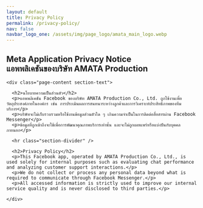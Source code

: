 ```yaml
---
layout: default
title: Privacy Policy
permalink: /privacy-policy/
nav: false
navbar_logo_one: /assets/img/page_logo/amata_main_logo.webp
---
```


<section class="page-section">
  <div class="container">
    <h1 class="section-heading">Meta Application Privacy Notice<br><span class="section-subtitle">แอพพลิเคชันของบริษัท AMATA Production</span></h1>

    <div class="page-content section-text">

      <h2>นโยบายความเป็นส่วนตัว</h2>
      <p>แอพพลิเคชัน Facebook ของบริษัท AMATA Production Co., Ltd. ถูกใช้งานเพื่อวัตถุประสงค์ภายในองค์กร เช่น การประเมินผลการสนทนาระหว่างลูกค้าและการวิเคราะห์ประสิทธิภาพของทีมบริการ</p>
      <p>บริษัทจะไม่เก็บรวบรวมหรือใช้งานข้อมูลส่วนตัวใด ๆ เกินความจำเป็นในการติดต่อสื่อสารผ่าน Facebook Messenger</p>
      <p>ข้อมูลที่ถูกเข้าถึงจะใช้เพื่อการพัฒนาคุณภาพบริการเท่านั้น และจะไม่ถูกเผยแพร่หรือแบ่งปันกับบุคคลภายนอก</p>

      <hr class="section-divider" />

      <h2>Privacy Policy</h2>
      <p>This Facebook app, operated by AMATA Production Co., Ltd., is used solely for internal purposes such as evaluating chat performance and analyzing customer support interactions.</p>
      <p>We do not collect or process any personal data beyond what is required to communicate through Facebook Messenger.</p>
      <p>All accessed information is strictly used to improve our internal service quality and is never disclosed to third parties.</p>

    </div>
  </div>
</section>
